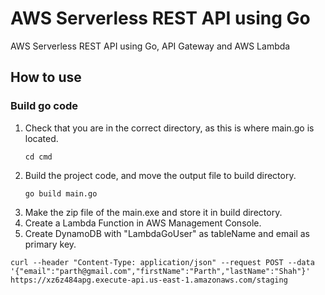 # AWS Serverless REST API using Go
AWS Serverless REST API using Go, API Gateway and AWS Lambda

## How to use
### Build go code
1. Check that you are in the correct directory, as this is where main.go is located.
    ```
    cd cmd
    ```
2. Build the project code, and move the output file to build directory.
    ```
    go build main.go
    ```
3. Make the zip file of the main.exe and store it in build directory.
4. Create a Lambda Function in AWS Management Console.
5. Create DynamoDB with "LambdaGoUser" as tableName and email as primary key.

`
curl --header "Content-Type: application/json" --request POST --data '{"email":"parth@gmail.com","firstName":"Parth","lastName":"Shah"}' https://xz6z484apg.execute-api.us-east-1.amazonaws.com/staging
`
